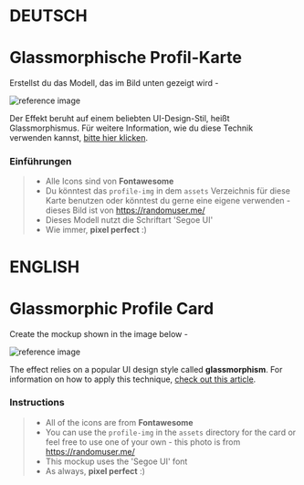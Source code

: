 # DEUTSCH

# Glassmorphische Profil-Karte

Erstellst du das Modell, das im Bild unten gezeigt wird -

![reference image](assets/reference-image.png)

Der Effekt beruht auf einem beliebten UI-Design-Stil, heißt Glassmorphismus. Für weitere Information, wie du diese Technik verwenden kannst, [bitte hier klicken](https://uxdesign.cc/glassmorphism-in-user-interfaces-1f39bb1308c9).

### Einführungen

> - Alle Icons sind von **Fontawesome**
> - Du könntest das `profile-img` in dem `assets` Verzeichnis für diese Karte benutzen oder könntest du gerne eine eigene verwenden - dieses Bild ist von https://randomuser.me/
> - Dieses Modell nutzt die Schriftart 'Segoe UI'
> - Wie immer, **pixel perfect** :)

# ENGLISH

# Glassmorphic Profile Card

Create the mockup shown in the image below -

![reference image](assets/reference-image.png)

The effect relies on a popular UI design style called **glassmorphism**. For information on how to apply this technique, [check out this article](https://uxdesign.cc/glassmorphism-in-user-interfaces-1f39bb1308c9).

### Instructions

> - All of the icons are from **Fontawesome**
> - You can use the `profile-img` in the `assets` directory for the card or feel free to use one of your own - this photo is from https://randomuser.me/
> - This mockup uses the 'Segoe UI' font
> - As always, **pixel perfect** :)
